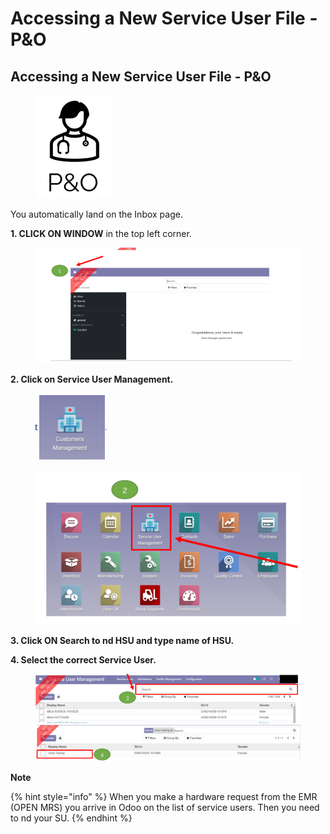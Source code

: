 # Accessing a New Service User File - P\&O

## **Accessing a New Service User File - P\&O**

<figure><img src="../../../.gitbook/assets/image (6) (1) (1).png" alt=""><figcaption></figcaption></figure>

You automatically land on the Inbox page.

**1. CLICK ON WINDOW** in the top left corner.

<figure><img src="../../../.gitbook/assets/image (7) (1) (1).png" alt=""><figcaption></figcaption></figure>

**2. Click on Service User Management.**

<figure><img src="../../../.gitbook/assets/image (8) (1) (1).png" alt=""><figcaption></figcaption></figure>

<figure><img src="../../../.gitbook/assets/image (9) (1) (1).png" alt=""><figcaption></figcaption></figure>

**3. Click ON Search to nd HSU and type name of HSU.**

**4. Select the correct Service User.**

<figure><img src="../../../.gitbook/assets/image (10) (1) (1).png" alt=""><figcaption></figcaption></figure>

**Note**

{% hint style="info" %}
When you make a hardware request from the EMR (OPEN MRS) you arrive in Odoo on the list of service users. Then you need to nd your SU.
{% endhint %}

